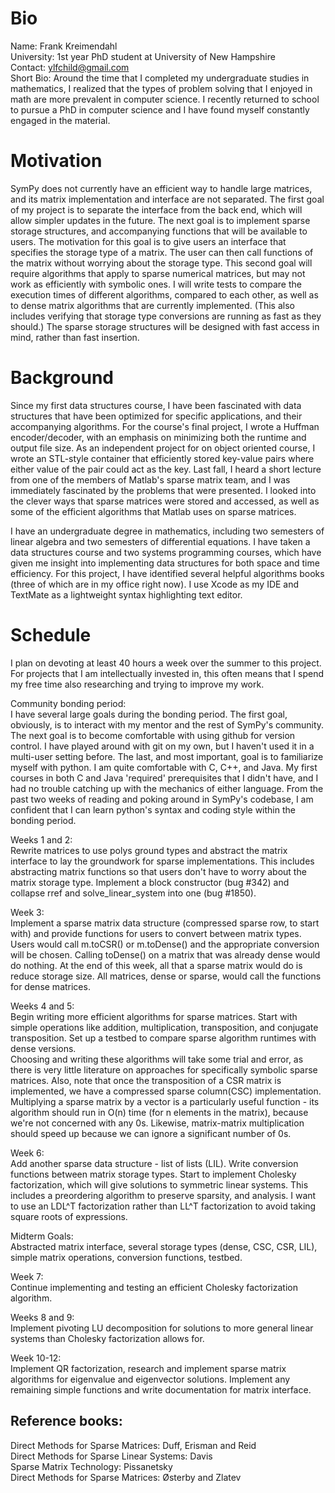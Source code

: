 # Bio

Name: Frank Kreimendahl  
University: 1st year PhD student at University of New Hampshire  
Contact: ylfchild@gmail.com  
Short Bio: Around the time that I completed my undergraduate studies in mathematics, I realized that the types of problem solving that I enjoyed in math are more prevalent in computer science. I recently returned to school to pursue a PhD in computer science and I have found myself constantly engaged in the material.


# Motivation

SymPy does not currently have an efficient way to handle large matrices, and its matrix implementation and interface are not separated. The first goal of my project is to separate the interface from the back end, which will allow simpler updates in the future. The next goal is to implement sparse storage structures, and accompanying functions that will be available to users. The motivation for this goal is to give users an interface that specifies the storage type of a matrix. The user can then call functions of the matrix without worrying about the storage type. This second goal will require algorithms that apply to sparse numerical matrices, but may not work as efficiently with symbolic ones. I will write tests to compare the execution times of different algorithms, compared to each other, as well as to dense matrix algorithms that are currently implemented. (This also includes verifying that storage type conversions are running as fast as they should.) The sparse storage structures will be designed with fast access in mind, rather than fast insertion.


# Background

Since my first data structures course, I have been fascinated with data structures that have been optimized for specific applications, and their accompanying algorithms. For the course's final project, I wrote a Huffman encoder/decoder, with an emphasis on minimizing both the runtime and output file size. As an independent project for on object oriented course, I wrote an STL-style container that efficiently stored key-value pairs where either value of the pair could act as the key. Last fall, I heard a short lecture from one of the members of Matlab's sparse matrix team, and I was immediately fascinated by the problems that were presented. I looked into the clever ways that sparse matrices were stored and accessed, as well as some of the efficient algorithms that Matlab uses on sparse matrices.  
  

I have an undergraduate degree in mathematics, including two semesters of linear algebra and two semesters of differential equations. I have taken a data structures course and two systems programming courses, which have given me insight into implementing data structures for both space and time efficiency. For this project, I have identified several helpful algorithms books (three of which are in my office right now). I use Xcode as my IDE and TextMate as a lightweight syntax highlighting text editor.


# Schedule

I plan on devoting at least 40 hours a week over the summer to this project. For projects that I am intellectually invested in, this often means that I spend my free time also researching and trying to improve my work.


Community bonding period:  
I have several large goals during the bonding period. The first goal, obviously, is to interact with my mentor and the rest of SymPy's community. The next goal is to become comfortable with using github for version control. I have played around with git on my own, but I haven't used it in a multi-user setting before. The last, and most important, goal is to familiarize myself with python. I am quite comfortable with C, C++, and Java. My first courses in both C and Java 'required' prerequisites that I didn't have, and I had no trouble catching up with the mechanics of either language. From the past two weeks of reading and poking around in SymPy's codebase, I am confident that I can learn python's syntax and coding style within the bonding period.

Weeks 1 and 2:  
Rewrite matrices to use polys ground types and abstract the matrix interface to lay the groundwork for sparse implementations.
This includes abstracting matrix functions so that users don't have to worry about the matrix storage type. Implement a block constructor (bug #342) and collapse rref and solve_linear_system into one (bug #1850).

Week 3:  
Implement a sparse matrix data structure (compressed sparse row, to start with) and provide functions for users to convert between matrix types. Users would call m.toCSR() or m.toDense() and the appropriate conversion will be chosen. Calling toDense() on a matrix that was already dense would do nothing. At the end of this week, all that a sparse matrix would do is reduce storage size. All matrices, dense or sparse, would call the functions for dense matrices.

Weeks 4 and 5:  
Begin writing more efficient algorithms for sparse matrices. Start with simple operations like addition, multiplication, transposition, and conjugate transposition. Set up a testbed to compare sparse algorithm runtimes with dense versions.  
Choosing and writing these algorithms will take some trial and error, as there is very little literature on approaches for specifically symbolic sparse matrices.
Also, note that once the transposition of a CSR matrix is implemented, we have a compressed sparse column(CSC) implementation.  
Multiplying a sparse matrix by a vector is a particularly useful function - its algorithm should run in O(n) time (for n elements in the matrix), because we're not concerned with any 0s. Likewise, matrix-matrix multiplication should speed up because we can ignore a significant number of 0s.

Week 6:  
Add another sparse data structure - list of lists (LIL). Write conversion functions between matrix storage types. Start to implement Cholesky factorization, which will give solutions to symmetric linear systems. This includes a preordering algorithm to preserve sparsity, and analysis. I want to use an LDL^T factorization rather than LL^T factorization to avoid taking square roots of expressions.

Midterm Goals:  
Abstracted matrix interface, several storage types (dense, CSC, CSR, LIL), simple matrix operations, conversion functions, testbed.

Week 7:  
Continue implementing and testing an efficient Cholesky factorization algorithm.

Weeks 8 and 9:  
Implement pivoting LU decomposition for solutions to more general linear systems than Cholesky factorization allows for. 

Week 10-12:  
Implement QR factorization, research and implement sparse matrix algorithms for eigenvalue and eigenvector solutions. Implement any remaining simple functions and write documentation for matrix interface.


## Reference books:  
Direct Methods for Sparse Matrices: Duff, Erisman and Reid  
Direct Methods for Sparse Linear Systems: Davis  
Sparse Matrix Technology: Pissanetsky  
Direct Methods for Sparse Matrices: Østerby and Zlatev  